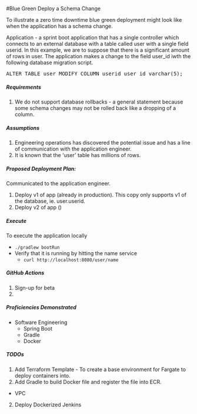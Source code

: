 #Blue Green Deploy a Schema Change

To illustrate a zero time downtime blue green deployment might look like when the 
application has a schema change.

Application - a sprint boot application that has a single controller which connects 
to an external database with a table called user with a single field userid.  In
this example, we are to suppose that there is a significant amount of rows in user.
The application makes a change to the field user_id iwth the following database 
migration script.

<pre>ALTER TABLE user MODIFY COLUMN userid user_id varchar(5);</pre>


##### Requirements
1. We do not support database rollbacks - a general statement because some schema
changes may not be rolled back like a dropping of a column.


##### Assumptions
1. Engineering operations has discovered the potential issue and has a line of 
communication with the application engineer.
2. It is known that the 'user' table has millions of rows.   



##### Proposed Deployment Plan:
Communicated to the application engineer.
1. Deploy v1 of app (already in production).  This copy only supports v1 of the 
database, ie. user.userid.  
2. Deploy v2 of app ()


##### Execute
To execute the application locally
* `./gradlew bootRun`
* Verify that it is running by hitting the name service
    * `curl http://localhost:8080/user/name`
    
       
##### GitHub Actions
1) Sign-up for beta
2)  



##### Proficiencies Demonstrated
* Software Engineering
  * Spring Boot
  * Gradle
  * Docker




##### TODOs
1. Add Terraform Template - To create a base environment for Fargate to deploy containers into.
1. Add Gradle to build Docker file and register the file into ECR.
* VPC


2. Deploy Dockerized Jenkins 

    
